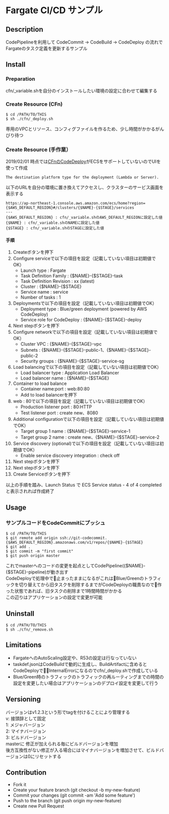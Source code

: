 Fargate CI/CD サンプル
====

## Description
CodePipelineを利用して CodeCommit → CodeBuild → CodeDeploy の流れでFargateのタスク定義を更新するサンプル

## Install
### Preparation
cfn/_variable.shを自分のインストールしたい環境の設定に合わせて編集する

### Create Resource (CFn)
```
$ cd /PATH/TO/THIS
$ sh ./cfn/_deploy.sh
```
専用のVPCとリソース、コンフィグファイルを作るため、少し時間がかかるがんびり待つ  

### Create Resource (手作業）
2019/02/01 時点では[CFnのCodeDeploy](https://docs.aws.amazon.com/codedeploy/latest/APIReference/API_CreateApplication.html#CodeDeploy-CreateApplication-request-computePlatform)がECSをサポートしていないのでUIを使って作成
```
The destination platform type for the deployment (Lambda or Server).
```
以下のURLを自分の環境に置き換えてアクセスし、クラスターのサービス画面を表示する
```
https://ap-northeast-1.console.aws.amazon.com/ecs/home?region={$AWS_DEFAULT_REGION}#/clusters/{$NAME}-{$STAGE}/services
---
{$AWS_DEFAULT_REGION} : cfn/_variable.shのAWS_DEFAULT_REGIONに設定した値
{$NAME} : cfn/_variable.shのNAMEに設定した値
{$STAGE} : cfn/_variable.shのSTAGEに設定した値
```
#### 手順
1. Createボタンを押下
1. Configure serviceで以下の項目を設定（記載していない項目は初期値でOK）
	- Launch type : Fargate
	- Task Definition Family : {$NAME}-{$STAGE}-task
	- Task Definition Revision : xx (latest)
	- Cluster : {$NAME}-{$STAGE}
	- Service name : service
	- Number of tasks : 1
1. Deploymentsで以下の項目を設定（記載していない項目は初期値でOK）
	- Deployment type : Blue/green deployment (powered by AWS CodeDeploy)
	- Service role for CodeDeploy : {$NAME}-{$STAGE}-deploy
1. Next stepボタンを押下
1. Configure networkで以下の項目を設定（記載していない項目は初期値でOK）
	- Cluster VPC : {$NAME}-{$STAGE}-vpc
	- Subnets : {$NAME}-{$STAGE}-public-1、{$NAME}-{$STAGE}-public-2
	- Security groups : {$NAME}-{$STAGE}-service-sg
1. Load balancingで以下の項目を設定（記載していない項目は初期値でOK）
	- Load balancer type : Application Load Balancer
	- Load balancer name : {$NAME}-{$STAGE}
1. Container to load balance
	- Container name:port : web:80:80
	- Add to load balancerを押下
1. web : 80で以下の項目を設定（記載していない項目は初期値でOK）
	- Production listener port : 80:HTTP
	- Test listener port : create new、8080
1. Additional configurationで以下の項目を設定（記載していない項目は初期値でOK）
	- Target group 1 name : {$NAME}-{$STAGE}-service-1
	- Target group 2 name : create new、{$NAME}-{$STAGE}-service-2 
1. Service discovery (optional)で以下の項目を設定（記載していない項目は初期値でOK）
	- Enable service discovery integration : check off
1. Next stepボタンを押下
1. Next stepボタンを押下
1. Create Serviceボタンを押下

以上の手順を踏み、Launch Status で ECS Service status - 4 of 4 completed と表示されれば作成終了

## Usage
### サンプルコードをCodeCommitにプッシュ
```
$ cd /PATH/TO/THIS
$ git remote add origin ssh://git-codecommit.{$AWS_DEFAULT_REGION}.amazonaws.com/v1/repos/{$NAME}-{$STAGE}
$ git add .
$ git commit -m "first commit"
$ git push origin master
```
これでmasterへのコードの変更を起点としてCodePipeline({$NAME}-{$STAGE}-pipeline)が動き出す  
CodeDeployで処理中で止まったままになるがこれはBlue/Greenのトラフィックを切り替えてから旧タスクを削除するまでがCodeDeployの職責なので作った状態であれば、旧タスクの削除まで1時間時間がかかる  
この辺りはアプリケーションの設定で変更が可能

## Uninstall
```
$ cd /PATH/TO/THIS
$ sh ./cfn/_remove.sh
```  

## Limitations
- FargateへのAutoScaling設定や、R53の設定は行なっていない
- taskdef.jsonはCodeBuildで動的に生成し、BuildArtifactに含めるとCodeDeployでInternalErrorになるのでcfn/_deploy.shで作成している
- Blue/Green時のトラフィックのトラフィックの再ルーティングまでの時間の設定を変更したい場合はアプリケーションのデプロイ設定を変更して行う

## Versioning
バージョンはv1.2.3という形でtagを付けることにより管理する  
v: 接頭辞として固定  
1: メジャバージョン  
2: マイナバージョン  
3: ビルドバージョン  
masterに 修正が加えられる毎にビルドバージョンを増加  
後方互換性がない修正が入る場合にはマイナバージョンを増加させて、ビルドバージョンは0にリセットする  

## Contribution
- Fork it
- Create your feature branch (git checkout -b my-new-feature)
- Commit your changes (git commit -am 'Add some feature')
- Push to the branch (git push origin my-new-feature)
- Create new Pull Request
